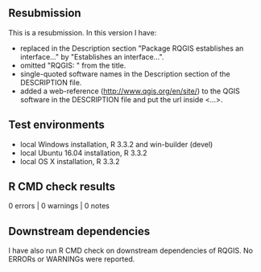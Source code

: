 ## Resubmission
This is a resubmission. In this version I have:

* replaced in the Description section "Package RQGIS establishes an interface..." by "Establishes an interface...".
* omitted "RQGIS: " from the title.
* single-quoted software names in the Description section of the DESCRIPTION file.
* added a web-reference (<http://www.qgis.org/en/site/>) to the QGIS software in the DESCRIPTION file and put the url inside <...>.
  
## Test environments
* local Windows installation, R 3.3.2 and win-builder (devel)
* local Ubuntu 16.04 installation, R 3.3.2
* local OS X installation, R 3.3.2

## R CMD check results
0 errors | 0 warnings | 0 notes

## Downstream dependencies
I have also run R CMD check on downstream dependencies of RQGIS. No ERRORs or WARNINGs were reported.
